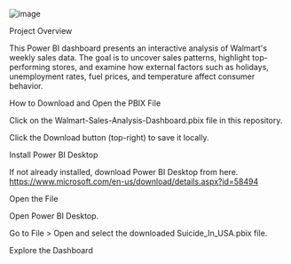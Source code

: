 
![image](https://github.com/user-attachments/assets/4b6ddafb-5f4b-4286-a17e-232ff1332c14)

Project Overview

This Power BI dashboard presents an interactive analysis of Walmart's weekly sales data. The goal is to uncover sales patterns, highlight top-performing stores, and examine how external factors such as holidays, unemployment rates, fuel prices, and temperature affect consumer behavior.


How to Download and Open the PBIX File

Click on the Walmart-Sales-Analysis-Dashboard.pbix file in this repository.

Click the Download button (top-right) to save it locally.

Install Power BI Desktop

If not already installed, download Power BI Desktop from here. https://www.microsoft.com/en-us/download/details.aspx?id=58494

Open the File

Open Power BI Desktop.

Go to File > Open and select the downloaded Suicide_In_USA.pbix file.

Explore the Dashboard
